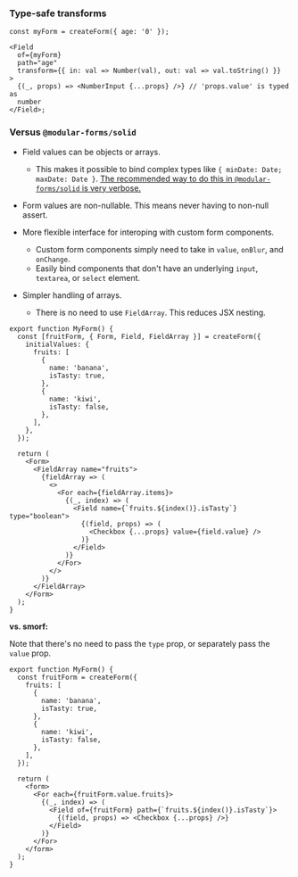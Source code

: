 ### Type-safe transforms

```tsx
const myForm = createForm({ age: '0' });

<Field
  of={myForm}
  path="age"
  transform={{ in: val => Number(val), out: val => val.toString() }}
>
  {(_, props) => <NumberInput {...props} />} // 'props.value' is typed as
  number
</Field>;
```

### Versus `@modular-forms/solid`

- Field values can be objects or arrays.

  - This makes it possible to bind complex types like `{ minDate: Date; maxDate: Date }`. [The recommended way to do this in `@modular-forms/solid` is very verbose.](https://github.com/fabian-hiller/modular-forms/issues/51#issuecomment-1596244780)

- Form values are non-nullable. This means never having to non-null assert.

- More flexible interface for interoping with custom form components.

  - Custom form components simply need to take in `value`, `onBlur`, and `onChange`.
  - Easily bind components that don't have an underlying `input`, `textarea`, or `select` element.

- Simpler handling of arrays.

  - There is no need to use `FieldArray`. This reduces JSX nesting.

```tsx
export function MyForm() {
  const [fruitForm, { Form, Field, FieldArray }] = createForm({
    initialValues: {
      fruits: [
        {
          name: 'banana',
          isTasty: true,
        },
        {
          name: 'kiwi',
          isTasty: false,
        },
      ],
    },
  });

  return (
    <Form>
      <FieldArray name="fruits">
        {fieldArray => (
          <>
            <For each={fieldArray.items}>
              {(_, index) => (
                <Field name={`fruits.${index()}.isTasty`} type="boolean">
                  {(field, props) => (
                    <Checkbox {...props} value={field.value} />
                  )}
                </Field>
              )}
            </For>
          </>
        )}
      </FieldArray>
    </Form>
  );
}
```

**vs. smorf:**

Note that there's no need to pass the `type` prop, or separately pass the
`value` prop.

```tsx
export function MyForm() {
  const fruitForm = createForm({
    fruits: [
      {
        name: 'banana',
        isTasty: true,
      },
      {
        name: 'kiwi',
        isTasty: false,
      },
    ],
  });

  return (
    <form>
      <For each={fruitForm.value.fruits}>
        {(_, index) => (
          <Field of={fruitForm} path={`fruits.${index()}.isTasty`}>
            {(field, props) => <Checkbox {...props} />}
          </Field>
        )}
      </For>
    </form>
  );
}
```

